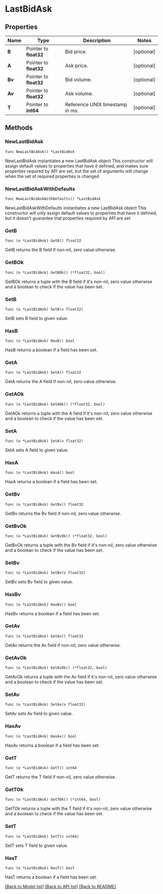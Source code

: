 # LastBidAsk

## Properties

Name | Type | Description | Notes
------------ | ------------- | ------------- | -------------
**B** | Pointer to **float32** | Bid price. | [optional] 
**A** | Pointer to **float32** | Ask price. | [optional] 
**Bv** | Pointer to **float32** | Bid volume. | [optional] 
**Av** | Pointer to **float32** | Ask volume. | [optional] 
**T** | Pointer to **int64** | Reference UNIX timestamp in ms. | [optional] 

## Methods

### NewLastBidAsk

`func NewLastBidAsk() *LastBidAsk`

NewLastBidAsk instantiates a new LastBidAsk object
This constructor will assign default values to properties that have it defined,
and makes sure properties required by API are set, but the set of arguments
will change when the set of required properties is changed

### NewLastBidAskWithDefaults

`func NewLastBidAskWithDefaults() *LastBidAsk`

NewLastBidAskWithDefaults instantiates a new LastBidAsk object
This constructor will only assign default values to properties that have it defined,
but it doesn't guarantee that properties required by API are set

### GetB

`func (o *LastBidAsk) GetB() float32`

GetB returns the B field if non-nil, zero value otherwise.

### GetBOk

`func (o *LastBidAsk) GetBOk() (*float32, bool)`

GetBOk returns a tuple with the B field if it's non-nil, zero value otherwise
and a boolean to check if the value has been set.

### SetB

`func (o *LastBidAsk) SetB(v float32)`

SetB sets B field to given value.

### HasB

`func (o *LastBidAsk) HasB() bool`

HasB returns a boolean if a field has been set.

### GetA

`func (o *LastBidAsk) GetA() float32`

GetA returns the A field if non-nil, zero value otherwise.

### GetAOk

`func (o *LastBidAsk) GetAOk() (*float32, bool)`

GetAOk returns a tuple with the A field if it's non-nil, zero value otherwise
and a boolean to check if the value has been set.

### SetA

`func (o *LastBidAsk) SetA(v float32)`

SetA sets A field to given value.

### HasA

`func (o *LastBidAsk) HasA() bool`

HasA returns a boolean if a field has been set.

### GetBv

`func (o *LastBidAsk) GetBv() float32`

GetBv returns the Bv field if non-nil, zero value otherwise.

### GetBvOk

`func (o *LastBidAsk) GetBvOk() (*float32, bool)`

GetBvOk returns a tuple with the Bv field if it's non-nil, zero value otherwise
and a boolean to check if the value has been set.

### SetBv

`func (o *LastBidAsk) SetBv(v float32)`

SetBv sets Bv field to given value.

### HasBv

`func (o *LastBidAsk) HasBv() bool`

HasBv returns a boolean if a field has been set.

### GetAv

`func (o *LastBidAsk) GetAv() float32`

GetAv returns the Av field if non-nil, zero value otherwise.

### GetAvOk

`func (o *LastBidAsk) GetAvOk() (*float32, bool)`

GetAvOk returns a tuple with the Av field if it's non-nil, zero value otherwise
and a boolean to check if the value has been set.

### SetAv

`func (o *LastBidAsk) SetAv(v float32)`

SetAv sets Av field to given value.

### HasAv

`func (o *LastBidAsk) HasAv() bool`

HasAv returns a boolean if a field has been set.

### GetT

`func (o *LastBidAsk) GetT() int64`

GetT returns the T field if non-nil, zero value otherwise.

### GetTOk

`func (o *LastBidAsk) GetTOk() (*int64, bool)`

GetTOk returns a tuple with the T field if it's non-nil, zero value otherwise
and a boolean to check if the value has been set.

### SetT

`func (o *LastBidAsk) SetT(v int64)`

SetT sets T field to given value.

### HasT

`func (o *LastBidAsk) HasT() bool`

HasT returns a boolean if a field has been set.


[[Back to Model list]](../README.md#documentation-for-models) [[Back to API list]](../README.md#documentation-for-api-endpoints) [[Back to README]](../README.md)



